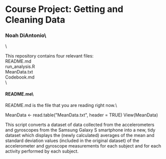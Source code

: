 # Course Project: Getting and Cleaning Data
### Noah DiAntonio\
\

This repository contains four relevant files:\
README.md\
run_analysis.R\
MeanData.txt\
Codebook.md\
\

#### README.me\
README.md is the file that you are reading right now.\




MeanData <- read.table("MeanData.txt", header = TRUE)
View(MeanData)


This script converts a dataset of data collected from the accelerometers and gyroscopes from the Samsung Galaxy S smartphone into a new, tidy dataset which displays the (newly calculated) averages of the mean and standard deviation values (included in the original dataset) of the accelerometer and gyroscope measurements for each subject and for each activity performed by each subject.
